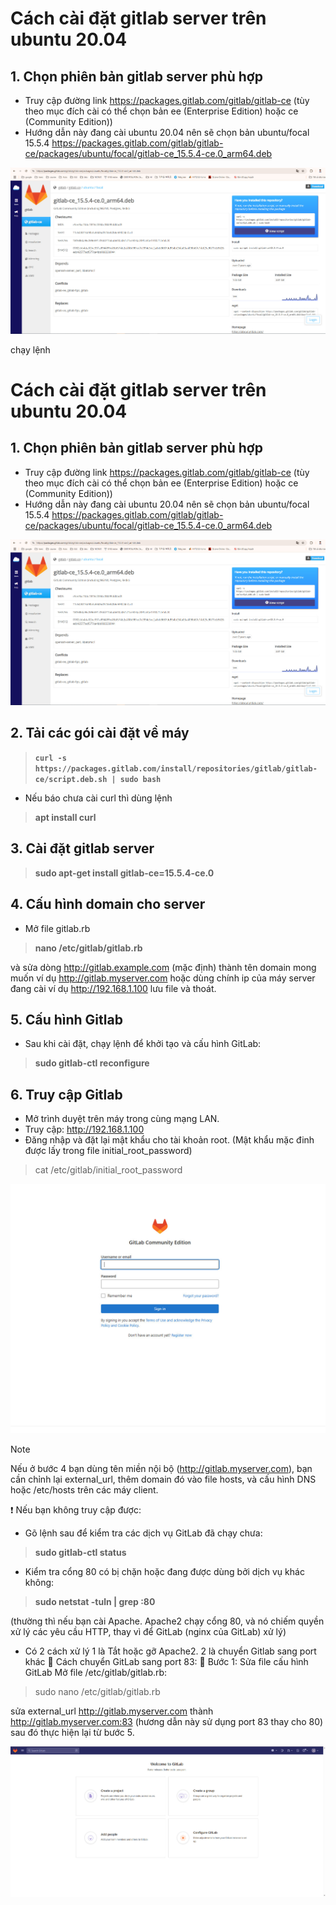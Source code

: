 # Cách cài đặt gitlab server trên ubuntu 20.04

## 1. Chọn phiên bản gitlab server phù hợp

- Truy cập đường link https://packages.gitlab.com/gitlab/gitlab-ce (tùy theo mục đích cài có thể chọn bản ee (Enterprise Edition) hoặc ce (Community Edition))
- Hướng dẫn này đang cài ubuntu 20.04 nên sẽ chọn bản ubuntu/focal 15.5.4
https://packages.gitlab.com/gitlab/gitlab-ce/packages/ubuntu/focal/gitlab-ce_15.5.4-ce.0_arm64.deb

![web tải gitlab server](gitlab_ce_15.5.4_ubuntu_focal.jpg)

chạy lệnh 
# Cách cài đặt gitlab server trên ubuntu 20.04

## 1. Chọn phiên bản gitlab server phù hợp

- Truy cập đường link https://packages.gitlab.com/gitlab/gitlab-ce (tùy theo mục đích cài có thể chọn bản ee (Enterprise Edition) hoặc ce (Community Edition))
- Hướng dẫn này đang cài ubuntu 20.04 nên sẽ chọn bản ubuntu/focal 15.5.4
https://packages.gitlab.com/gitlab/gitlab-ce/packages/ubuntu/focal/gitlab-ce_15.5.4-ce.0_arm64.deb

![web tải gitlab server](gitlab_ce_15.5.4_ubuntu_focal.jpg)
## 2. Tải các gói cài đặt về máy
> **`curl -s https://packages.gitlab.com/install/repositories/gitlab/gitlab-ce/script.deb.sh | sudo bash`**
- Nếu báo chưa cài curl thì dùng lệnh 
> **apt install curl**
## 3. Cài đặt gitlab server
> **sudo apt-get install gitlab-ce=15.5.4-ce.0** 
## 4. Cấu hình domain cho server
- Mở file gitlab.rb
>**nano /etc/gitlab/gitlab.rb**

và sửa dòng http://gitlab.example.com (mặc định) thành tên domain mong muốn ví dụ http://gitlab.myserver.com hoặc dùng chính ip của máy server đang cài ví dụ http://192.168.1.100 lưu file và thoát.
## 5. Cấu hình Gitlab
- Sau khi cài đặt, chạy lệnh để khởi tạo và cấu hình GitLab:
> **sudo gitlab-ctl reconfigure**
## 6. Truy cập Gitlab
- Mở trình duyệt trên máy trong cùng mạng LAN.
- Truy cập: http://192.168.1.100
- Đăng nhập và đặt lại mật khẩu cho tài khoản root. (Mật khẩu mặc đinh được lấy trong file initial_root_password)
> cat /etc/gitlab/initial_root_password

![login gitlab server](sign_in.jpg)
> [!NOTE]
>  Nếu ở bước 4 bạn dùng tên miền nội bộ (http://gitlab.myserver.com), bạn cần chỉnh lại external_url, thêm domain đó vào file hosts, và cấu hình DNS hoặc /etc/hosts trên các máy client.

❗ Nếu bạn không truy cập được:
- Gõ lệnh sau để kiểm tra các dịch vụ GitLab đã chạy chưa:
> **sudo gitlab-ctl status**
- Kiểm tra cổng 80 có bị chặn hoặc đang được dùng bởi dịch vụ khác không:
> **sudo netstat -tuln | grep :80**

(thường thì nếu bạn cài Apache. Apache2 chạy cổng 80, và nó chiếm quyền xử lý các yêu cầu HTTP, thay vì để GitLab (nginx của GitLab) xử lý)
- Có 2 cách xử lý 1 là Tắt hoặc gỡ Apache2. 2 là chuyển Gitlab sang port khác 
🔧 Cách chuyển GitLab sang port 83:
📝 Bước 1: Sửa file cấu hình GitLab
Mở file /etc/gitlab/gitlab.rb:
> sudo nano /etc/gitlab/gitlab.rb

sửa external_url http://gitlab.myserver.com thành http://gitlab.myserver.com:83 (hương dẫn này sử dụng port 83 thay cho 80) sau đó thực hiện lại từ bước 5.

![login gitlab server](success_sign_in.jpg)
